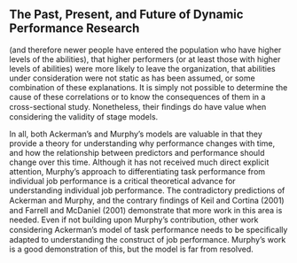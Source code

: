 ## The Past, Present, and Future of Dynamic Performance Research

(and therefore newer people have entered the population who have higher levels of the abilities), that higher performers (or at least those with higher levels of abilities) were more likely to leave the organization, that abilities under consideration were not static as has been assumed, or some combination of these explanations. It is simply not possible to determine the cause of these correlations or to know the consequences of them in a cross-sectional study. Nonetheless, their ﬁndings do have value when considering the validity of stage models.

In all, both Ackerman’s and Murphy’s models are valuable in that they provide a theory for understanding why performance changes with time, and how the relationship between predictors and performance should change over this time. Although it has not received much direct explicit attention, Murphy’s approach to differentiating task performance from individual job performance is a critical theoretical advance for understanding individual job performance. The contradictory predictions of Ackerman and Murphy, and the contrary ﬁndings of Keil and Cortina (2001) and Farrell and McDaniel (2001) demonstrate that more work in this area is needed. Even if not building upon Murphy’s contribution, other work considering Ackerman’s model of task performance needs to be speciﬁcally adapted to understanding the construct of job performance. Murphy’s work is a good demonstration of this, but the model is far from resolved.